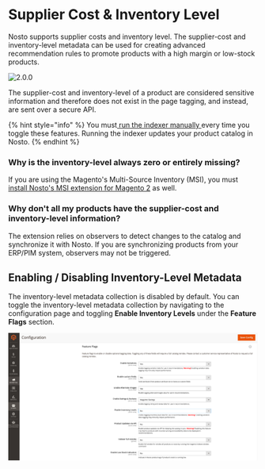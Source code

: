 # Supplier Cost & Inventory Level

Nosto supports supplier costs and inventory level. The supplier-cost and inventory-level metadata can be used for creating advanced recommendation rules to promote products with a high margin or low-stock products.

![2.0.0](https://img.shields.io/badge/nosto-2.0.0-green.svg)

The supplier-cost and inventory-level of a product are considered sensitive information and therefore does not exist in the page tagging, and instead, are sent over a secure API.

{% hint style="info" %}
You must[ run the indexer manually ](https://docs.nosto.com/magento-2/features/indexer/on-5.x#manually-running-the-indexer)every time you toggle these features. Running the indexer updates your product catalog in Nosto.
{% endhint %}

### Why is the inventory-level always zero or entirely missing?

If you are using the Magento's Multi-Source Inventory \(MSI\), you must [install Nosto's MSI extension for Magento 2](https://docs.nosto.com/magento-2/addons/msi) as well.

### Why don't all my products have the supplier-cost and inventory-level information?

The extension relies on observers to detect changes to the catalog and synchronize it with Nosto. If you are synchronizing products from your ERP/PIM system, observers may not be triggered.

## Enabling / Disabling Inventory-Level Metadata

The inventory-level metadata collection is disabled by default. You can toggle the inventory-level metadata collection by navigating to the configuration page and toggling **Enable Inventory Levels** under the **Feature Flags** section.

![](../.gitbook/assets/m2-nosto-feature-flags.png)

